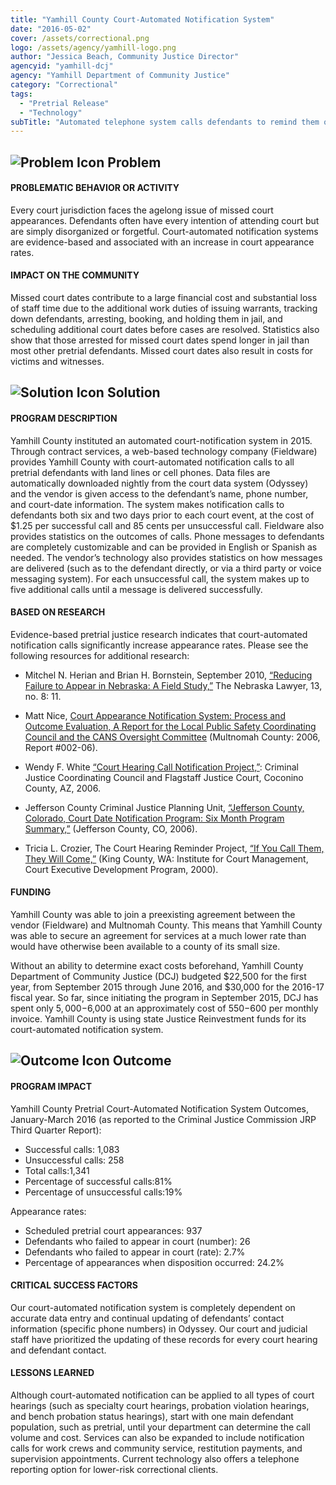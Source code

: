 ```yaml
---
title: "Yamhill County Court-Automated Notification System"
date: "2016-05-02"
cover: /assets/correctional.png
logo: /assets/agency/yamhill-logo.png
author: "Jessica Beach, Community Justice Director"
agencyid: "yamhill-dcj"
agency: "Yamhill Department of Community Justice"
category: "Correctional"
tags:
  - "Pretrial Release"
  - "Technology"
subTitle: "Automated telephone system calls defendants to remind them of upcoming court dates to help reduce failure to appear rates."
---
```


## ![Problem Icon](https://github.com/google/material-design-icons/raw/master/alert/1x_web/ic_error_outline_black_48dp.png "Problem") Problem

#### PROBLEMATIC BEHAVIOR OR ACTIVITY

Every court jurisdiction faces the agelong issue of missed court appearances. Defendants often have every intention of attending court but are simply disorganized or forgetful. Court-automated notification systems are evidence-based and associated with an increase in court appearance rates.

#### IMPACT ON THE COMMUNITY

Missed court dates contribute to a large financial cost and substantial loss of staff time due to the additional work duties of issuing warrants, tracking down defendants, arresting, booking, and holding them in jail, and scheduling additional court dates before cases are resolved. Statistics also show that those arrested for missed court dates spend longer in jail than most other pretrial defendants. Missed court dates also result in costs for victims and witnesses.

## ![Solution Icon](https://github.com/google/material-design-icons/raw/master/action/1x_web/ic_lightbulb_outline_black_48dp.png "Solution") Solution

#### PROGRAM DESCRIPTION

Yamhill County instituted an automated court-notification system in 2015. Through contract services, a web-based technology company (Fieldware) provides Yamhill County with court-automated notification calls to all pretrial defendants with land lines or cell phones. Data files are automatically downloaded nightly from the court data system (Odyssey) and the vendor is given access to the defendant’s name, phone number, and court-date information. The system makes notification calls to defendants both six and two days prior to each court event, at the cost of $1.25 per successful call and 85 cents per unsuccessful call. Fieldware also provides statistics on the outcomes of calls. Phone messages to defendants are completely customizable and can be provided in English or Spanish as needed. The vendor’s technology also provides statistics on how messages are delivered (such as to the defendant directly, or via a third party or voice messaging system). For each unsuccessful call, the system makes up to five additional calls until a message is delivered successfully.

#### BASED ON RESEARCH

Evidence-based pretrial justice research indicates that court-automated notification calls significantly increase appearance rates.
Please see the following resources for additional research:

* Mitchel N. Herian and Brian H. Bornstein, September 2010, [“Reducing Failure to Appear in Nebraska: A Field Study,”](http://digitalcommons.unl.edu/cgi/viewcontent.cgi?article=1008&context=publicpolicyfacpub) The Nebraska Lawyer, 13, no. 8: 11.

* Matt Nice, [Court Appearance Notification System: Process and Outcome Evaluation, A Report for the Local Public Safety Coordinating Council and the CANS Oversight Committee](https://multco.us/file/26885/download) (Multnomah County: 2006, Report #002-06).

* Wendy F. White [“Court Hearing Call Notification Project,”](https://community.pretrial.org/HigherLogic/System/DownloadDocumentFile.ashx?DocumentFileKey=34fdeae8-c04e-a57d-9cca-e5a8d4460252): Criminal Justice Coordinating Council and Flagstaff Justice Court, Coconino County, AZ, 2006.

* Jefferson County Criminal Justice Planning Unit, [“Jefferson County, Colorado, Court Date Notification Program: Six Month Program Summary,”](https://community.pretrial.org/HigherLogic/System/DownloadDocumentFile.ashx?DocumentFileKey=14d37ec5-d9de-3e63-ea0a-f0d9c62fff76) (Jefferson County, CO, 2006).

* Tricia L. Crozier, The Court Hearing Reminder Project, [“If You Call Them, They Will Come,”](https://www.ncsc.org/~/media/Files/PDF/Education%20and%20Careers/CEDP%20Papers/2000/Court%20Hearing%20Reminder.ashx) (King County, WA: Institute for Court Management, Court Executive Development Program, 2000).

#### FUNDING

Yamhill County was able to join a preexisting agreement between the vendor (Fieldware) and Multnomah County. This means that Yamhill County was able to secure an agreement for services at a much lower rate than would have otherwise been available to a county of its small size.

Without an ability to determine exact costs beforehand, Yamhill County Department of Community Justice (DCJ) budgeted $22,500 for the first year, from September 2015 through June 2016, and $30,000 for the 2016-17 fiscal year. So far, since initiating the program in September 2015, DCJ has spent only $5,000-$6,000 at an approximately cost of $550-$600 per monthly invoice. Yamhill County is using state Justice Reinvestment funds for its court-automated notification system.

## ![Outcome Icon](https://github.com/google/material-design-icons/raw/master/action/1x_web/ic_view_list_black_48dp.png "Outcome") Outcome

#### PROGRAM IMPACT

Yamhill County Pretrial Court-Automated Notification System Outcomes,
January-March 2016 (as reported to the Criminal Justice Commission JRP Third Quarter Report):

* Successful calls: 1,083
* Unsuccessful calls: 258
* Total calls:1,341
* Percentage of successful calls:81%
* Percentage of unsuccessful calls:19%

Appearance rates:

* Scheduled pretrial court appearances: 937
* Defendants who failed to appear in court (number): 26
* Defendants who failed to appear in court (rate): 2.7%
* Percentage of appearances when disposition occurred: 24.2%

#### CRITICAL SUCCESS FACTORS

Our court-automated notification system is completely dependent on accurate data entry and continual updating of defendants’ contact information (specific phone numbers) in Odyssey. Our court and judicial staff have prioritized the updating of these records for every court hearing and defendant contact.

#### LESSONS LEARNED

Although court-automated notification can be applied to all types of court hearings (such as specialty court hearings, probation violation hearings, and bench probation status hearings), start with one main defendant population, such as pretrial, until your department can determine the call volume and cost. Services can also be expanded to include notification calls for work crews and community service, restitution payments, and supervision appointments. Current technology also offers a telephone reporting option for lower-risk correctional clients.
